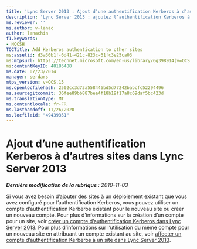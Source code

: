```yaml
---
title: 'Lync Server 2013 : Ajout d’une authentification Kerberos à d’autres sites'
description: 'Lync Server 2013 : ajoutez l’authentification Kerberos à d’autres sites.'
ms.reviewer: ''
ms.author: v-lanac
author: lanachin
f1.keywords:
- NOCSH
TOCTitle: Add Kerberos authentication to other sites
ms:assetid: d3a30b1f-6d41-421c-823c-61fc3e25ca03
ms:mtpsurl: https://technet.microsoft.com/en-us/library/Gg398914(v=OCS.15)
ms:contentKeyID: 48185488
ms.date: 07/23/2014
manager: serdars
mtps_version: v=OCS.15
ms.openlocfilehash: 2502cc3d73a558446bd5d77242babcfc52294496
ms.sourcegitcommit: 36fee89bb887bea4f18b19f17a8c69daf5bc423d
ms.translationtype: MT
ms.contentlocale: fr-FR
ms.lasthandoff: 11/26/2020
ms.locfileid: "49439351"
---
```

# <a name="in-lync-server-2013-add-kerberos-authentication-to-other-sites"></a>Ajout d’une authentification Kerberos à d’autres sites dans Lync Server 2013

<div data-xmlns="http://www.w3.org/1999/xhtml">

<div class="topic" data-xmlns="http://www.w3.org/1999/xhtml" data-msxsl="urn:schemas-microsoft-com:xslt" data-cs="https://msdn.microsoft.com/">

<div data-asp="https://msdn2.microsoft.com/asp">



</div>

<div id="mainSection">

<div id="mainBody">

<span> </span>

_**Dernière modification de la rubrique :** 2010-11-03_

Si vous avez besoin d’ajouter des sites à un déploiement existant que vous avez configuré pour l’authentification Kerberos, vous pouvez utiliser un compte d’authentification Kerberos existant pour le nouveau site ou créer un nouveau compte. Pour plus d’informations sur la création d’un compte pour un site, voir [créer un compte d’authentification Kerberos dans Lync Server 2013](lync-server-2013-create-a-kerberos-authentication-account.md). Pour plus d’informations sur l’utilisation du même compte pour un nouveau site en attribuant un compte existant au site, voir [affecter un compte d’authentification Kerberos à un site dans Lync Server 2013](lync-server-2013-assign-a-kerberos-authentication-account-to-a-site.md).

</div>

<span> </span>

</div>

</div>

</div>

